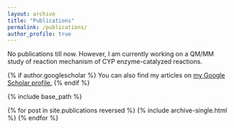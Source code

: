 ```yaml
---
layout: archive
title: "Publications"
permalink: /publications/
author_profile: true
---
```


No publications till now. However, I am currently working on a QM/MM study of reaction mechanism of CYP enzyme-catalyzed reactions.

{% if author.googlescholar %}
  You can also find my articles on <u><a href="{{author.googlescholar}}">my Google Scholar profile</a>.</u>
{% endif %}

{% include base_path %}

{% for post in site.publications reversed %}
  {% include archive-single.html %}
{% endfor %}
